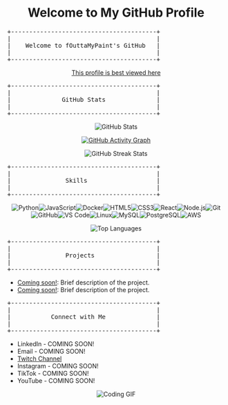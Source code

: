 <h1 align="center">Welcome to My GitHub Profile</h1>

<pre>
+----------------------------------------+
|                                        |
|    Welcome to fOuttaMyPaint's GitHub   |
|                                        |
+----------------------------------------+
</pre>

<p align="center">
  <a href="https://fOuttaMyPaint.github.io/fOuttaMyPaint/HTML-files/terminal-interface-index.html">
    This profile is best viewed here
  </a>
</p>

<pre>
+----------------------------------------+
|                                        |
|              GitHub Stats              |
|                                        |
+----------------------------------------+
</pre>

<p align="center">
  <img src="https://github-readme-stats.vercel.app/api?username=fOuttaMyPaint&show_icons=true&theme=radical" alt="GitHub Stats">
</p>

<p align="center">
  <a href="https://github.com/ashutosh00710/github-readme-activity-graph">
    <img src="https://github-readme-activity-graph.vercel.app/graph?username=fOuttaMyPaint&bg_color=000000&color=00ff33&line=ffea00&point=009903&area=true&hide_border=true" alt="GitHub Activity Graph">
  </a>
</p>

<p align="center">
  <img src="https://github-readme-streak-stats.herokuapp.com/?user=fOuttaMyPaint&theme=dark" alt="GitHub Streak Stats">
</p>

<pre>
+----------------------------------------+
|                                        |
|               Skills                   |
|                                        |
+----------------------------------------+
</pre>

<div align="center" style="display: flex; justify-content: center; flex-wrap: wrap;">
    <img src="https://img.shields.io/badge/Python-3776AB?style=for-the-badge&logo=python&logoColor=white" alt="Python">
    <img src="https://img.shields.io/badge/JavaScript-F7DF1E?style=for-the-badge&logo=javascript&logoColor=black" alt="JavaScript">
    <img src="https://img.shields.io/badge/Docker-2496ED?style=for-the-badge&logo=docker&logoColor=white" alt="Docker">
    <img src="https://img.shields.io/badge/HTML5-E34F26?style=for-the-badge&logo=html5&logoColor=white" alt="HTML5">
    <img src="https://img.shields.io/badge/CSS3-1572B6?style=for-the-badge&logo=css3&logoColor=white" alt="CSS3">
    <img src="https://img.shields.io/badge/React-20232A?style=for-the-badge&logo=react&logoColor=61DAFB" alt="React">
    <img src="https://img.shields.io/badge/Node.js-339933?style=for-the-badge&logo=nodedotjs&logoColor=white" alt="Node.js">
    <img src="https://img.shields.io/badge/Git-F05032?style=for-the-badge&logo=git&logoColor=white" alt="Git">
    <img src="https://img.shields.io/badge/GitHub-181717?style=for-the-badge&logo=github&logoColor=white" alt="GitHub">
    <img src="https://img.shields.io/badge/VS%20Code-0078D4?style=for-the-badge&logo=visual-studio-code&logoColor=white" alt="VS Code">
    <img src="https://img.shields.io/badge/Linux-FCC624?style=for-the-badge&logo=linux&logoColor=black" alt="Linux">
    <img src="https://img.shields.io/badge/MySQL-4479A1?style=for-the-badge&logo=mysql&logoColor=white" alt="MySQL">
    <img src="https://img.shields.io/badge/PostgreSQL-336791?style=for-the-badge&logo=postgresql&logoColor=white" alt="PostgreSQL">
    <img src="https://img.shields.io/badge/AWS-232F3E?style=for-the-badge&logo=amazon-aws&logoColor=white" alt="AWS">
</div>

<p align="center">
  <img src="https://github-readme-stats.vercel.app/api/top-langs/?username=fOuttaMyPaint&layout=compact&theme=radical" alt="Top Languages">
</p>

<pre>
+----------------------------------------+
|                                        |
|               Projects                 |
|                                        |
+----------------------------------------+
</pre>

<ul>
  <li><a href="link-to-project">Coming soon!</a>: Brief description of the project.</li>
  <li><a href="link-to-project">Coming soon!</a>: Brief description of the project.</li>
</ul>

<pre>
+----------------------------------------+
|                                        |
|           Connect with Me              |
|                                        |
+----------------------------------------+
</pre>

<ul>
  <li>LinkedIn - COMING SOON!</li>
  <li>Email - COMING SOON!</li>
  <li><a href="https://www.twitch.tv/fOuttaMyPaint">Twitch Channel</a></li>
  <li>Instagram - COMING SOON!</li>
  <li>TikTok - COMING SOON!</li>
  <li>YouTube - COMING SOON!</li>
</ul>

<p align="center">
  <img src="https://media.giphy.com/media/qgQUggAC3Pfv687qPC/giphy.gif" alt="Coding GIF">
</p>
